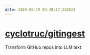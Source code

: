 ```yaml
---
date: 2025-02-19 04:48:17.333834
---
```


# [cyclotruc/gitingest](https://github.com/cyclotruc/gitingest)

Transform GitHub repos into LLM text